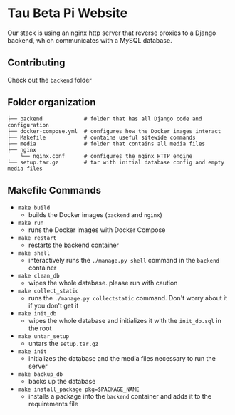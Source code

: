 # Tau Beta Pi Website
Our stack is using an nginx http server that reverse proxies to a Django backend, which communicates with a MySQL database.  

## Contributing
Check out the `backend` folder

## Folder organization
```
├── backend             # folder that has all Django code and configuration
├── docker-compose.yml  # configures how the Docker images interact
├── Makefile            # contains useful sitewide commands
├── media               # folder that contains all media files
├── nginx               
    └── nginx.conf      # configures the nginx HTTP engine
└── setup.tar.gz        # tar with initial database config and empty media files
```

## Makefile Commands
- `make build`
    - builds the Docker images (`backend` and `nginx`)
- `make run`
    - runs the Docker images with Docker Compose
- `make restart`
    - restarts the backend container
- `make shell`
    - interactively runs the `./manage.py shell` command in the `backend` container
- `make clean_db`
    - wipes the whole database.  please run with caution
- `make collect_static`
    - runs the `./manage.py collectstatic` command.  Don't worry about it if you don't get it
- `make init_db`
    - wipes the whole database and initializes it with the `init_db.sql` in the root
- `make untar_setup`
    - untars the `setup.tar.gz`
- `make init`
    - initializes the database and the media files necessary to run the server
- `make backup_db`
    - backs up the database
- `make install_package pkg=$PACKAGE_NAME`
    - installs a package into the `backend` container and adds it to the requirements file

